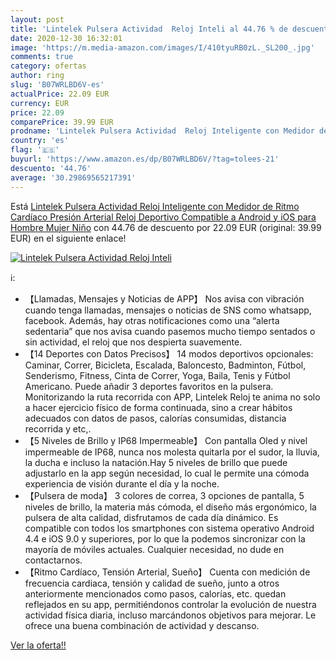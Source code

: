 ```yaml
---
layout: post
title: 'Lintelek Pulsera Actividad  Reloj Inteli al 44.76 % de descuento'
date: 2020-12-30 16:32:01
image: 'https://m.media-amazon.com/images/I/410tyuRB0zL._SL200_.jpg'
comments: true
category: ofertas
author: ring
slug: 'B07WRLBD6V-es'
actualPrice: 22.09 EUR
currency: EUR
price: 22.09
comparePrice: 39.99 EUR
prodname: 'Lintelek Pulsera Actividad  Reloj Inteligente con Medidor de Ritmo Cardíaco Presión Arterial  Reloj Deportivo Compatible a Android y iOS para Hombre Mujer Niño'
country: 'es'
flag: '🇪🇸'
buyurl: 'https://www.amazon.es/dp/B07WRLBD6V/?tag=tolees-21'
descuento: '44.76'
average: '30.29869565217391'
---
```


Está [Lintelek Pulsera Actividad  Reloj Inteligente con Medidor de Ritmo Cardíaco Presión Arterial  Reloj Deportivo Compatible a Android y iOS para Hombre Mujer Niño](https://www.amazon.es/dp/B07WRLBD6V/?tag=tolees-21) con 44.76 de descuento por 22.09 EUR (original: 39.99 EUR) en el siguiente enlace!

[![Lintelek Pulsera Actividad  Reloj Inteli](https://m.media-amazon.com/images/I/410tyuRB0zL._SL200_.jpg)](https://www.amazon.es/dp/B07WRLBD6V/?tag=tolees-21)

ℹ️:

- 【Llamadas, Mensajes y Noticias de APP】 Nos avisa con vibración cuando tenga llamadas, mensajes o noticias de SNS como whatsapp, facebook. Además, hay otras notificaciones como una “alerta sedentaria” que nos avisa cuando pasemos mucho tiempo sentados o sin actividad, el reloj que nos despierta suavemente.
- 【14 Deportes con Datos Precisos】 14 modos deportivos opcionales: Caminar, Correr, Bicicleta, Escalada, Baloncesto, Badminton, Fútbol, Senderismo, Fitness, Cinta de Correr, Yoga, Baila, Tenis y Fútbol Americano. Puede añadir 3 deportes favoritos en la pulsera. Monitorizando la ruta recorrida con APP, Lintelek Reloj te anima no solo a hacer ejercicio físico de forma continuada, sino a crear hábitos adecuados con datos de pasos, calorías consumidas, distancia recorrida y etc,.
- 【5 Niveles de Brillo y IP68 Impermeable】 Con pantalla Oled y nivel impermeable de IP68, nunca nos molesta quitarla por el sudor, la lluvia, la ducha e incluso la natación.Hay 5 niveles de brillo que puede adjustarlo en la app según necesidad, lo cual le permite una cómoda experiencia de visión durante el día y la noche.
- 【Pulsera de moda】 3 colores de correa, 3 opciones de pantalla, 5 niveles de brillo, la materia más cómoda, el diseño más ergonómico, la pulsera de alta calidad, disfrutamos de cada día dinámico. Es compatible con todos los smartphones con sistema operativo Android 4.4 e iOS 9.0 y superiores, por lo que la podemos sincronizar con la mayoría de móviles actuales. Cualquier necesidad, no dude en contactarnos.
- 【Ritmo Cardíaco, Tensión Arterial, Sueño】 Cuenta con medición de frecuencia cardiaca, tensión y calidad de sueño, junto a otros anteriormente mencionados como pasos, calorías, etc. quedan reflejados en su app, permitiéndonos controlar la evolución de nuestra actividad física diaria, incluso marcándonos objetivos para mejorar. Le ofrece una buena combinación de actividad y descanso.

[Ver la oferta!!](https://www.amazon.es/dp/B07WRLBD6V/?tag=tolees-21)

